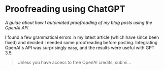 # Proofreading using ChatGPT

*A guide about how I automated proofreading of my blog posts using the OpenAI API.*

I found a few grammatical errors in my latest article (which have since been fixed) and decided I needed some proofreading before posting. Integrating OpenAI's API was surprisingly easy, and the results were useful with GPT 3.5.

> Unless you have access to free OpenAI credits, submi...
